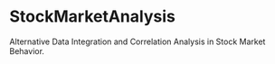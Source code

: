 # StockMarketAnalysis
Alternative Data Integration and Correlation Analysis in Stock Market Behavior.
